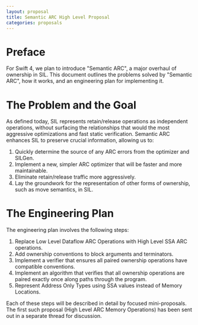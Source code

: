 ```yaml
---
layout: proposal
title: Semantic ARC High Level Proposal
categories: proposals
---
```


# Preface

For Swift 4, we plan to introduce "Semantic ARC", a major overhaul of ownership
in SIL. This document outlines the problems solved by "Semantic ARC", how it
works, and an engineering plan for implementing it.

# The Problem and the Goal

As defined today, SIL represents retain/release operations as independent
operations, without surfacing the relationships that would the most aggressive
optimizations and fast static verification. Semantic ARC enhances SIL to
preserve crucial information, allowing us to:

1. Quickly determine the source of any ARC errors from the optimizer and SILGen.
2. Implement a new, simpler ARC optimizer that will be faster and more
   maintainable.
3. Eliminate retain/release traffic more aggressively.
4. Lay the groundwork for the representation of other forms of ownership, such
as move semantics, in SIL.

# The Engineering Plan

The engineering plan involves the following steps:

1. Replace Low Level Dataflow ARC Operations with High Level SSA ARC operations.
2. Add ownership conventions to block arguments and terminators.
3. Implement a verifier that ensures all paired ownership operations have
   compatible conventions.
4. Implement an algorithm that verifies that all ownership operations are paired
   exactly once along paths through the program.
5. Represent Address Only Types using SSA values instead of Memory Locations.

Each of these steps will be described in detail by focused mini-proposals. The
first such proposal (High Level ARC Memory Operations) has been sent out in a
separate thread for discussion.
